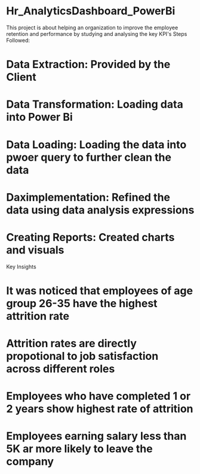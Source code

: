 # Hr_AnalyticsDashboard_PowerBi
This project is about helping an organization to improve the employee retention and performance by studying and analysing the key KPI's
Steps Followed:
# Data Extraction: Provided by the Client
# Data Transformation: Loading data into Power Bi
# Data Loading: Loading the data into pwoer query to further clean the data
# Daximplementation: Refined the data using data analysis expressions
# Creating Reports: Created charts and visuals

Key Insights
# It was noticed that employees of age group 26-35 have the highest attrition rate
# Attrition rates are directly propotional to job satisfaction across different roles
# Employees who have completed 1 or 2 years show highest rate of attrition
# Employees earning salary less than 5K ar more likely to leave the company
